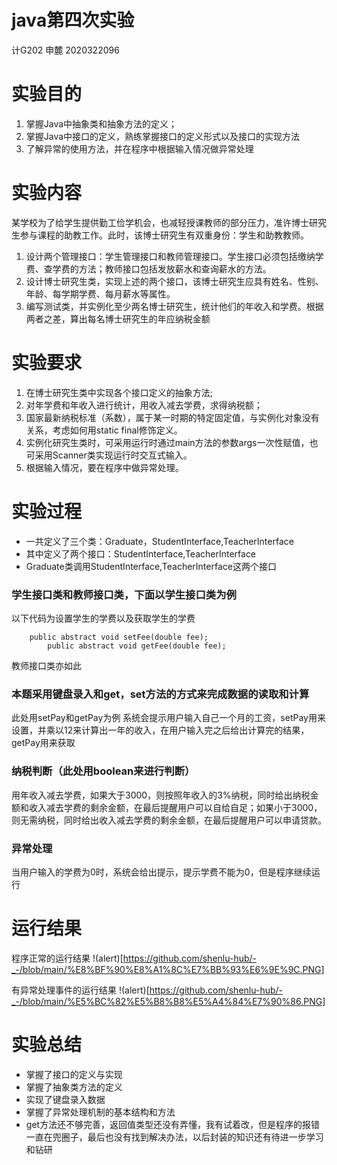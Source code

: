 # java第四次实验
计G202 申麓 2020322096
# 实验目的
1. 掌握Java中抽象类和抽象方法的定义； 
2. 掌握Java中接口的定义，熟练掌握接口的定义形式以及接口的实现方法
3. 了解异常的使用方法，并在程序中根据输入情况做异常处理
# 实验内容
某学校为了给学生提供勤工俭学机会，也减轻授课教师的部分压力，准许博士研究生参与课程的助教工作。此时，该博士研究生有双重身份：学生和助教教师。
1. 设计两个管理接口：学生管理接口和教师管理接口。学生接口必须包括缴纳学费、查学费的方法；教师接口包括发放薪水和查询薪水的方法。
2. 设计博士研究生类，实现上述的两个接口，该博士研究生应具有姓名、性别、年龄、每学期学费、每月薪水等属性。
3. 编写测试类，并实例化至少两名博士研究生，统计他们的年收入和学费。根据两者之差，算出每名博士研究生的年应纳税金额

# 实验要求
1. 在博士研究生类中实现各个接口定义的抽象方法;
2. 对年学费和年收入进行统计，用收入减去学费，求得纳税额；
3. 国家最新纳税标准（系数），属于某一时期的特定固定值，与实例化对象没有关系，考虑如何用static  final修饰定义。
4. 实例化研究生类时，可采用运行时通过main方法的参数args一次性赋值，也可采用Scanner类实现运行时交互式输入。
5. 根据输入情况，要在程序中做异常处理。
# 实验过程
- 一共定义了三个类：Graduate，StudentInterface,TeacherInterface
- 其中定义了两个接口：StudentInterface,TeacherInterface
- Graduate类调用StudentInterface,TeacherInterface这两个接口
### 学生接口类和教师接口类，下面以学生接口类为例
以下代码为设置学生的学费以及获取学生的学费

```
    public abstract void setFee(double fee);
		public abstract void getFee(double fee);
```
教师接口类亦如此
### 本题采用键盘录入和get，set方法的方式来完成数据的读取和计算
此处用setPay和getPay为例
系统会提示用户输入自己一个月的工资，setPay用来设置，并乘以12来计算出一年的收入，在用户输入完之后给出计算完的结果，getPay用来获取
### 纳税判断（此处用boolean来进行判断）
用年收入减去学费，如果大于3000，则按照年收入的3%纳税，同时给出纳税金额和收入减去学费的剩余金额，在最后提醒用户可以自给自足；如果小于3000，则无需纳税，同时给出收入减去学费的剩余金额，在最后提醒用户可以申请贷款。
### 异常处理
当用户输入的学费为0时，系统会给出提示，提示学费不能为0，但是程序继续运行
# 运行结果
程序正常的运行结果
!(alert)[https://github.com/shenlu-hub/-_-/blob/main/%E8%BF%90%E8%A1%8C%E7%BB%93%E6%9E%9C.PNG]

有异常处理事件的运行结果
!(alert)[https://github.com/shenlu-hub/-_-/blob/main/%E5%BC%82%E5%B8%B8%E5%A4%84%E7%90%86.PNG]

# 实验总结
- 掌握了接口的定义与实现
- 掌握了抽象类方法的定义
- 实现了键盘录入数据
- 掌握了异常处理机制的基本结构和方法
- get方法还不够完善，返回值类型还没有弄懂，我有试着改，但是程序的报错一直在兜圈子，最后也没有找到解决办法，以后封装的知识还有待进一步学习和钻研

